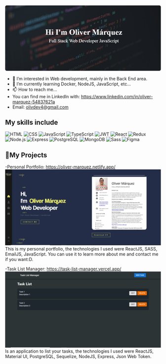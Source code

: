 ![CoverImg](https://github.com/MarkedOliv/MarkedOliv/blob/main/CoverImage.png) 
- 👀 I’m interested in Web development, mainly in the Back End area.
- 🌱 I’m currently learning Docker, NodeJS, JavaScript, etc...
- 📫 How to reach me...
-  You can find me in LinkedIn with: https://www.linkedin.com/in/oliver-marquez-54837621a
-  Email: olivdev4@gmail.com

## My skills include
![HTML](https://img.shields.io/badge/-HTML-E34F26?style=for-the-badge&logo=html5&logoColor=FAFAFA)
![CSS](https://img.shields.io/badge/-CSS-1572B6?style=for-the-badge&logo=css3&logoColor=FAFAFA)
![JavaScript](https://img.shields.io/badge/-JavaScript-F7DF1E?style=for-the-badge&logo=javascript&logoColor=333)
![TypeScript](https://img.shields.io/badge/-TypeScript-3178C6?style=for-the-badge&logo=typescript&logoColor=FAFAFA)
![JWT](https://img.shields.io/badge/JWT-black?style=for-the-badge&logo=JSON%20web%20tokens)
![React](https://img.shields.io/badge/-React-61DAFB?style=for-the-badge&logo=react&logoColor=333)
![Redux](https://img.shields.io/badge/-Redux-764ABC?style=for-the-badge&logo=redux&logoColor=FAFAFA)
![Node.js](https://img.shields.io/badge/-Node.js-339933?style=for-the-badge&logo=node.js&logoColor=FAFAFA)
![Express](https://img.shields.io/badge/-Express-FAFAFA?style=for-the-badge&logo=express&logoColor=333)
![PostgreSQL](https://img.shields.io/badge/-PostgreSQL-0064a5?style=for-the-badge&logo=postgresql&logoColor=FAFAFA)
![MongoDB](https://img.shields.io/badge/MongoDB-%234ea94b.svg?style=for-the-badge&logo=mongodb&logoColor=white)
![Sass](https://img.shields.io/badge/-Sass-CC6699?style=for-the-badge&logo=sass&logoColor=FAFAFA)
![Figma](https://img.shields.io/badge/figma-%23F24E1E.svg?style=for-the-badge&logo=figma&logoColor=white)

## 📌My Projects

-Personal Portfolio:
https://oliver-marquez.netlify.app/
![personal-portfolio](https://github.com/MarkedOliv/MarkedOliv/blob/main/PersonalPorfolio.PNG)
This is my personal portfolio, the technologies I used were ReactJS, SASS, EmailJS, JavaScript.
You can use it to learn more about me and contact me if you want:D.

-Task List Manager:
https://task-list-manager.vercel.app/
![task-list-manager](https://raw.githubusercontent.com/MarkedOliv/MarkedOliv/main/TaskListManagerHome.PNG)
Is an application to list your tasks, the technologies I used were ReactJS, Material UI, PostgreSQL, Sequelize, NodeJS, Express, Json Web Token.



<!---
MarkedOliv/MarkedOliv is a ✨ special ✨ repository because its `README.md` (this file) appears on your GitHub profile.
You can click the Preview link to take a look at your changes.
--->
